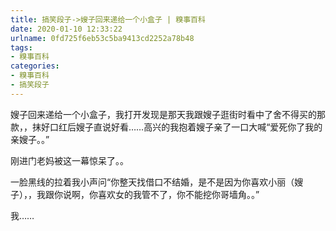 ```yaml
---
title: 搞笑段子->嫂子回来递给一个小盒子 | 糗事百科
date: 2020-01-10 12:33:22
urlname: 0fd725f6eb53c5ba9413cd2252a78b48
tags: 
- 糗事百科
categories:
- 糗事百科
- 搞笑段子
---
```

嫂子回来递给一个小盒子，我打开发现是那天我跟嫂子逛街时看中了舍不得买的那款，，抹好口红后嫂子直说好看……高兴的我抱着嫂子亲了一口大喊“爱死你了我的亲嫂子。。”

刚进门老妈被这一幕惊呆了。。

一脸黑线的拉着我小声问“你整天找借口不结婚，是不是因为你喜欢小丽（嫂子），，我跟你说啊，你喜欢女的我管不了，你不能挖你哥墙角。。”

我……


